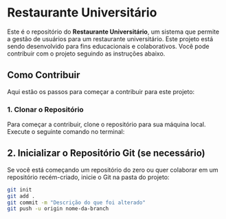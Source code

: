 # Restaurante Universitário

Este é o repositório do **Restaurante Universitário**, um sistema que permite a gestão de usuários para um restaurante universitário. Este projeto está sendo desenvolvido para fins educacionais e colaborativos. Você pode contribuir com o projeto seguindo as instruções abaixo.

## Como Contribuir

Aqui estão os passos para começar a contribuir para este projeto:

### 1. **Clonar o Repositório**

Para começar a contribuir, clone o repositório para sua máquina local. Execute o seguinte comando no terminal:

## 2. Inicializar o Repositório Git (se necessário)

Se você está começando um repositório do zero ou quer colaborar em um repositório recém-criado, inicie o Git na pasta do projeto:

```bash
git init
git add .
git commit -m "Descrição do que foi alterado"
git push -u origin nome-da-branch

